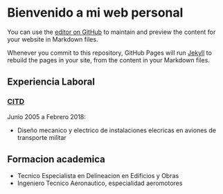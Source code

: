 # Bienvenido a mi web personal

You can use the [editor on GitHub](https://github.com/vimweb/cryvot74.github.io/edit/gh-pages/index.md) to maintain and preview the content for your website in Markdown files.

Whenever you commit to this repository, GitHub Pages will run [Jekyll](https://jekyllrb.com/) to rebuild the pages in your site, from the content in your Markdown files.

## Experiencia Laboral

### [CITD](https://www.citd.eu)
Junio 2005 a Febrero 2018:

- Diseño mecanico y electrico de instalaciones elecricas en aviones de transporte militar

## Formacion academica

- Tecnico Especialista en Delineacion en Edificios y Obras
- Ingeniero Tecnico Aeronautico, especialidad aeromotores




